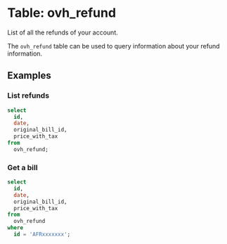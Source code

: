 # Table: ovh_refund

List of all the refunds of your account.

The `ovh_refund` table can be used to query information about your refund information.

## Examples

### List refunds

```sql
select
  id,
  date,
  original_bill_id,
  price_with_tax
from
  ovh_refund;
```

### Get a bill

```sql
select
  id,
  date,
  original_bill_id,
  price_with_tax
from
  ovh_refund
where
  id = 'AFRxxxxxxx';
```

